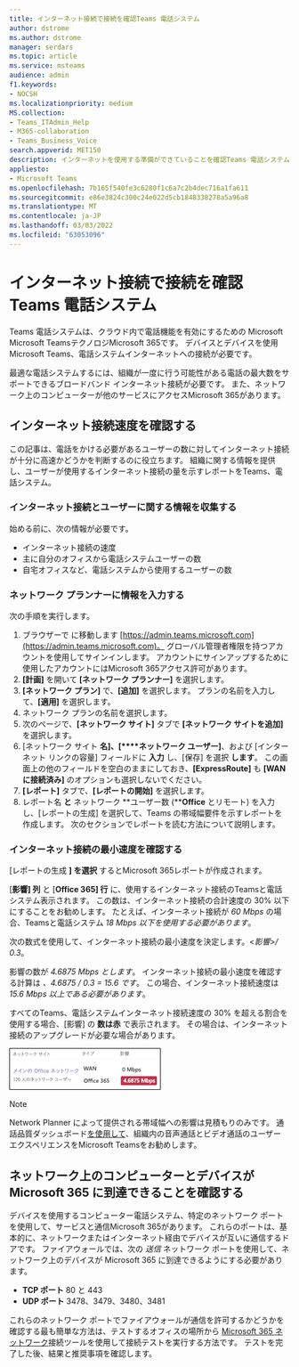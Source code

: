 ```yaml
---
title: インターネット接続で接続を確認Teams 電話システム
author: dstrome
ms.author: dstrome
manager: serdars
ms.topic: article
ms.service: msteams
audience: admin
f1.keywords:
- NOCSH
ms.localizationpriority: medium
MS.collection:
- Teams_ITAdmin_Help
- M365-collaboration
- Teams_Business_Voice
search.appverid: MET150
description: インターネットを使用する準備ができていることを確認Teams 電話システム
appliesto:
- Microsoft Teams
ms.openlocfilehash: 7b165f540fe3c6280f1c6a7c2b4dec716a1fa611
ms.sourcegitcommit: e86e3824c300c24e022d5cb1848338278a5a96a8
ms.translationtype: MT
ms.contentlocale: ja-JP
ms.lasthandoff: 03/03/2022
ms.locfileid: "63053096"
---
```

# <a name="check-your-internet-connection-for-teams-phone-system"></a>インターネット接続で接続を確認Teams 電話システム

Teams 電話システムは、クラウド内で電話機能を有効にするための Microsoft Microsoft TeamsテクノロジMicrosoft 365です。 デバイスとデバイスを使用Microsoft Teams、電話システムインターネットへの接続が必要です。

最適な電話システムするには、組織が一度に行う可能性がある電話の最大数をサポートできるブロードバンド インターネット接続が必要です。 また、ネットワーク上のコンピューターが他のサービスにアクセスMicrosoft 365があります。

## <a name="check-your-internet-connection-speed"></a>インターネット接続速度を確認する

この記事は、電話をかける必要があるユーザーの数に対してインターネット接続が十分に高速かどうかを判断するのに役立ちます。 組織に関する情報を提供し、ユーザーが使用するインターネット接続の量を示すレポートをTeams、電話システム。

### <a name="gather-information-about-your-internet-connection-and-users"></a>インターネット接続とユーザーに関する情報を収集する

始める前に、次の情報が必要です。

* インターネット接続の速度
* 主に自分のオフィスから電話システムユーザーの数
* 自宅オフィスなど、電話システムから使用するユーザーの数

### <a name="enter-your-information-into-the-network-planner"></a>ネットワーク プランナーに情報を入力する

次の手順を実行します。

1. ブラウザーで に移動します [https://admin.teams.microsoft.com](https://admin.teams.microsoft.com)。 グローバル管理者権限を持つアカウントを使用してサインインします。 アカウントにサインアップするために使用したアカウントにはMicrosoft 365アクセス許可があります。
2. **[計画]** を開いて **[ネットワーク プランナー]** を選択します。
3. **[ネットワーク プラン]** で、**[追加]** を選択します。 プランの名前を入力して、**[適用]** を選択します。
4. ネットワーク プランの名前を選択します。
5. 次のページで、**[ネットワーク サイト]** タブで **[ネットワーク サイトを追加]** を選択します。
6. [ネットワーク サイト **名]、[****ネットワーク ユーザー]**、および [インターネット リンクの容量] フィールドに **入力** し、[保存] を選択 **します**。 この画面上の他のフィールドを空白のままにしておき、**[ExpressRoute]** も **[WAN に接続済み]** のオプションも選択しないでください。
7. **[レポート]** タブで、**[レポートの開始]** を選択します。
8. レポート名 **と** ネットワーク **ユーザー数 (****Office** とリモート) を入力し、[レポートの生成] を選択して、Teams の帯域幅要件を示すレポートを作成します。 次のセクションでレポートを読む方法について説明します。

### <a name="find-your-minimum-internet-connection-speed"></a>インターネット接続の最小速度を確認する

[レポートの生成 **] を選択** するとMicrosoft 365レポートが作成されます。

[**影響] 列** と [**Office 365] 行** に、使用するインターネット接続のTeamsと電話システム表示されます。 この数は、インターネット接続の合計速度の 30% 以下にすることをお勧めします。 たとえば、インターネット接続が *60 Mbps* の場合、Teamsと電話システム *18 Mbps 以下を使用する必要があります*。

次の数式を使用して、インターネット接続の最小速度を決定します。<*影響>/ 0.3*。  

影響の数が *4.6875 Mbps とします*。 インターネット接続の最小速度を確認する計算は *、4.6875 / 0.3 = 15.6 です*。 この場合、インターネット接続速度は *15.6 Mbps 以上である必要があります*。

すべてのTeams、電話システムインターネット接続速度の 30% を超える割合を使用する場合、[影響] の **数は赤** で表示されます。 その場合は、インターネット接続のアップグレードが必要な場合があります。

![接続速度の警告。](../media/network-planner-report-speed-warning.png)

>[!NOTE]
> Network Planner によって提供される帯域幅への影響は見積もりのみです。 通話品質ダッシュボード[を使用して](../cqd-what-is-call-quality-dashboard.md)、組織内の音声通話とビデオ通話のユーザー エクスペリエンスをMicrosoft Teamsをお勧めします。

## <a name="make-sure-the-computers-and-devices-on-your-network-can-reach-microsoft-365"></a>ネットワーク上のコンピューターとデバイスが Microsoft 365 に到達できることを確認する

デバイスを使用するコンピューター電話システム、特定のネットワーク ポートを使用して、サービスと通信Microsoft 365があります。 これらのポートは、基本的に、ネットワークまたはインターネット経由でデバイスが互いに通信するドアです。 ファイアウォールでは、次の *送信* ネットワーク ポートを使用して、ネットワーク上のデバイスが Microsoft 365 に到達できるようにする必要があります。

* **TCP ポート** 80 と 443
* **UDP ポート** 3478、3479、3480、3481

これらのネットワーク ポートでファイアウォールが通信を許可するかどうかを確認する最も簡単な方法は、テストするオフィスの場所から [Microsoft 365 ネットワーク](/microsoft-365/enterprise/office-365-network-mac-perf-onboarding-tool)接続ツールを使用して接続テストを実行する方法です。 テストを完了した後、結果と推奨事項を確認します。
